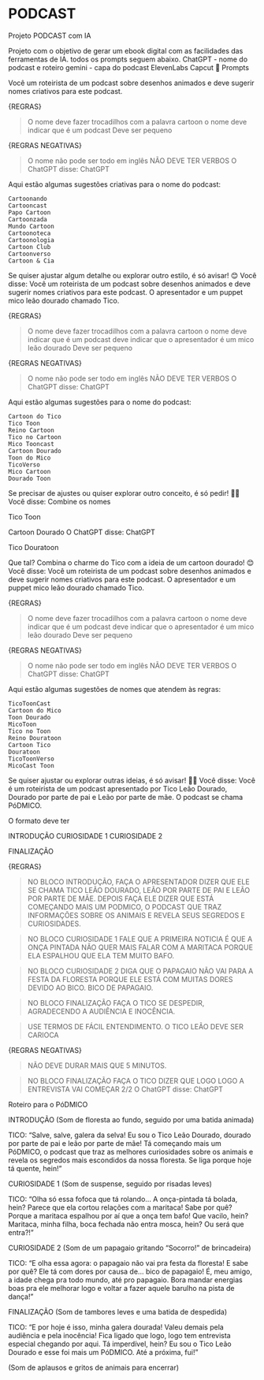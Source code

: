 # PODCAST
Projeto PODCAST com IA

Projeto com o objetivo de gerar um ebook digital com as facilidades das ferramentas de IA. todos os prompts seguem abaixo.
    ChatGPT - nome do podcast e roteiro
    gemini - capa do podcast
    ElevenLabs
    Capcut
🧠 Prompts

Você um roteirista de um podcast sobre desenhos animados e deve sugerir nomes criativos para este podcast.

{REGRAS}

>O nome deve fazer trocadilhos com a palavra cartoon
> o nome deve indicar que é um podcast
> Deve ser pequeno


{REGRAS NEGATIVAS}

>O nome não pode ser todo em inglês
> NÃO DEVE TER VERBOS
O ChatGPT disse:
ChatGPT

Aqui estão algumas sugestões criativas para o nome do podcast:

    Cartoonando
    Cartooncast
    Papo Cartoon
    Cartoonzada
    Mundo Cartoon
    Cartoonoteca
    Cartoonologia
    Cartoon Club
    Cartoonverso
    Cartoon & Cia

Se quiser ajustar algum detalhe ou explorar outro estilo, é só avisar! 😊
Você disse:
Você um roteirista de um podcast sobre desenhos animados e deve sugerir nomes criativos para este podcast.  O apresentador e um puppet mico leão dourado chamado Tico.

{REGRAS}

>O nome deve fazer trocadilhos com a palavra cartoon
> o nome deve indicar que é um podcast
> deve indicar que o apresentador é um mico leão dourado
> Deve ser pequeno


{REGRAS NEGATIVAS}

>O nome não pode ser todo em inglês
> NÃO DEVE TER VERBOS
O ChatGPT disse:
ChatGPT

Aqui estão algumas sugestões para o nome do podcast:

    Cartoon do Tico
    Tico Toon
    Reino Cartoon
    Tico no Cartoon
    Mico Tooncast
    Cartoon Dourado
    Toon do Mico
    TicoVerso
    Mico Cartoon
    Dourado Toon

Se precisar de ajustes ou quiser explorar outro conceito, é só pedir! 🐒✨
Você disse:
Combine os nomes

Tico Toon

Cartoon Dourado
O ChatGPT disse:
ChatGPT

Tico Douratoon

Que tal? Combina o charme do Tico com a ideia de um cartoon dourado! 😊
Você disse:
Você um roteirista de um podcast sobre desenhos animados e deve sugerir nomes criativos para este podcast.  O apresentador e um puppet mico leão dourado chamado Tico.

{REGRAS}

>O nome deve fazer trocadilhos com a palavra cartoon
> o nome deve indicar que é um podcast
> deve indicar que o apresentador é um mico leão dourado
> Deve ser pequeno


{REGRAS NEGATIVAS}

>O nome não pode ser todo em inglês
> NÃO DEVE TER VERBOS
O ChatGPT disse:
ChatGPT

Aqui estão algumas sugestões de nomes que atendem às regras:

    TicoToonCast
    Cartoon do Mico
    Toon Dourado
    MicoToon
    Tico no Toon
    Reino Douratoon
    Cartoon Tico
    Douratoon
    TicoToonVerso
    MicoCast Toon

Se quiser ajustar ou explorar outras ideias, é só avisar! 🐒✨
Você disse:
Você é um roteirista de um podcast apresentado por Tico Leão Dourado, Dourado por parte de pai e Leão por parte de mãe. O podcast se chama PóDMICO.

O formato deve ter

INTRODUÇÃO
CURIOSIDADE 1
CURIOSIDADE 2

FINALIZAÇÃO

{REGRAS}

>NO BLOCO INTRODUÇÃO, FAÇA O APRESENTADOR DIZER QUE ELE SE CHAMA TICO LEÃO DOURADO, LEÃO POR PARTE DE PAI E LEÃO POR PARTE DE MÃE. DEPOIS FAÇA ELE DIZER QUE ESTÁ COMEÇANDO MAIS UM PODMICO, O PODCAST QUE TRAZ INFORMAÇÕES SOBRE OS ANIMAIS E REVELA SEUS SEGREDOS E CURIOSIDADES.

>NO BLOCO CURIOSIDADE 1 FALE QUE A PRIMEIRA NOTICIA É QUE A ONÇA PINTADA NÃO QUER MAIS FALAR COM A MARITACA PORQUE ELA ESPALHOU QUE ELA TEM MUITO BAFO.

> NO BLOCO CURIOSIDADE 2 DIGA QUE O PAPAGAIO NÃO VAI PARA A FESTA DA FLORESTA PORQUE ELE ESTÁ COM MUITAS DORES DEVIDO AO BICO. BICO DE PAPAGAIO.

> NO BLOCO FINALIZAÇÃO FAÇA O TICO SE DESPEDIR, AGRADECENDO A AUDIÊNCIA E INOCÊNCIA.

> USE TERMOS DE FÁCIL ENTENDIMENTO.
> O TICO LEÃO DEVE SER CARIOCA

{REGRAS NEGATIVAS}

> NÃO DEVE DURAR MAIS QUE 5 MINUTOS.

> NO BLOCO FINALIZAÇÃO FAÇA O TICO DIZER QUE LOGO LOGO A ENTREVISTA VAI COMEÇAR 
2/2
O ChatGPT disse:
ChatGPT

Roteiro para o PóDMICO

INTRODUÇÃO
(Som de floresta ao fundo, seguido por uma batida animada)

TICO:
“Salve, salve, galera da selva! Eu sou o Tico Leão Dourado, dourado por parte de pai e leão por parte de mãe! Tá começando mais um PóDMICO, o podcast que traz as melhores curiosidades sobre os animais e revela os segredos mais escondidos da nossa floresta. Se liga porque hoje tá quente, hein!”

CURIOSIDADE 1
(Som de suspense, seguido por risadas leves)

TICO:
“Olha só essa fofoca que tá rolando... A onça-pintada tá bolada, hein? Parece que ela cortou relações com a maritaca! Sabe por quê? Porque a maritaca espalhou por aí que a onça tem bafo! Que vacilo, hein? Maritaca, minha filha, boca fechada não entra mosca, hein? Ou será que entra?!”

CURIOSIDADE 2
(Som de um papagaio gritando “Socorro!” de brincadeira)

TICO:
“E olha essa agora: o papagaio não vai pra festa da floresta! E sabe por quê? Ele tá com dores por causa de... bico de papagaio! É, meu amigo, a idade chega pra todo mundo, até pro papagaio. Bora mandar energias boas pra ele melhorar logo e voltar a fazer aquele barulho na pista de dança!”

FINALIZAÇÃO
(Som de tambores leves e uma batida de despedida)

TICO:
“E por hoje é isso, minha galera dourada! Valeu demais pela audiência e pela inocência! Fica ligado que logo, logo tem entrevista especial chegando por aqui. Tá imperdível, hein? Eu sou o Tico Leão Dourado e esse foi mais um PóDMICO. Até a próxima, fui!”

(Som de aplausos e gritos de animais para encerrar)

